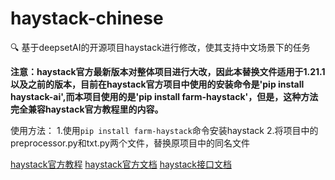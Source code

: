 # haystack-chinese
:mag: 基于deepsetAI的开源项目haystack进行修改，使其支持中文场景下的任务

**注意：haystack官方最新版本对整体项目进行大改，因此本替换文件适用于1.21.1以及之前的版本，目前在haystack官方项目中使用的安装命令是'pip install haystack-ai',而本项目使用的是'pip install farm-haystack'，但是，这种方法完全兼容haystack官方教程里的内容。**

使用方法：
  1.使用`pip install farm-haystack`命令安装haystack
  2.将项目中的preprocessor.py和txt.py两个文件，替换原项目中的同名文件

[haystack官方教程](https://haystack.deepset.ai/tutorials/01_basic_qa_pipeline)
[haystack官方文档](https://docs.haystack.deepset.ai/docs/intro)
[haystack接口文档](https://docs.haystack.deepset.ai/reference/agent-api)

